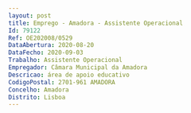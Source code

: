 ```yaml
--- 
layout: post
title: Emprego - Amadora - Assistente Operacional
Id: 79122
Ref: OE202008/0529
DataAbertura: 2020-08-20
DataFecho: 2020-09-03
Trabalho: Assistente Operacional
Empregador: Câmara Municipal da Amadora
Descricao: área de apoio educativo
CodigoPostal: 2701-961 AMADORA
Concelho: Amadora
Distrito: Lisboa
--- 
```


